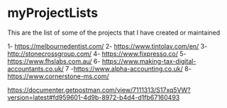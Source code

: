 # myProjectLists

This are the list of some of the projects that I have created or maintained

1- https://melbournedentist.com/
2- https://www.tintolav.com/en/
3- http://stonecrossgroup.com/
4- https://www.fixpresso.co/
5- https://www.fhslabs.com.au/
6- https://www.making-tax-digital-accountants.co.uk/
7 -https://www.alpha-accounting.co.uk/
8- https://www.cornerstone-ms.com/






https://documenter.getpostman.com/view/7111313/S17xq5VW?version=latest#fd959601-4d9b-8972-b4d4-d1fb67160493
